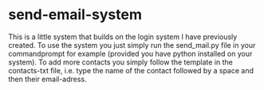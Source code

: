 # send-email-system
This is a little system that builds on the login system I have
previously created. To use the system you just simply run the send_mail.py file
in your commandprompt for example (provided you have python installed on your system). 
To add more contacts you simply follow the template in the contacts-txt file, i.e.
type the name of the contact followed by a space and then their email-adress. 
